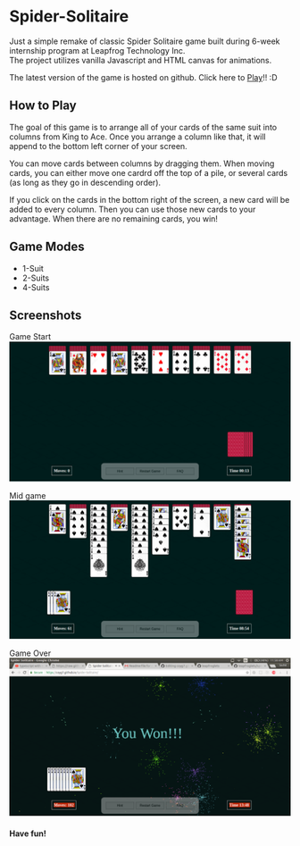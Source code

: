 # Spider-Solitaire

Just a simple remake of classic Spider Solitaire game built during 6-week internship program at Leapfrog Technology Inc.  
The project utilizes vanilla Javascript and HTML canvas for animations.

The latest version of the game is hosted on github. Click here to [Play](http://coyg7.github.io/Spider-Solitaire/)!! :D 

## How to Play
The goal of this game is to arrange all of your cards of the same suit into columns from King to Ace. Once you arrange a column like that, it will append to the bottom left corner of your screen. 

You can move cards between columns by dragging them. When moving cards, you can either move one cardrd off the top of a pile, or several cards (as long as they go in descending order).

If you click on the cards in the bottom right of the screen, a new card will be added to every column. Then you can use those new cards to your advantage. When there are no remaining cards, you win!

## Game Modes
* 1-Suit 
* 2-Suits 
* 4-Suits 


## Screenshots
Game Start
![UI V2](https://github.com/coyg7/coyg7.github.io/blob/master/Spider-Solitaire/screenshots/Screenshot1.png)


Mid game
![UI V2](https://github.com/coyg7/coyg7.github.io/blob/master/Spider-Solitaire/screenshots/Screenshot2.png)


Game Over
![UI V2](https://github.com/coyg7/coyg7.github.io/blob/master/Spider-Solitaire/screenshots/Screenshot3.png)



#### Have fun!

